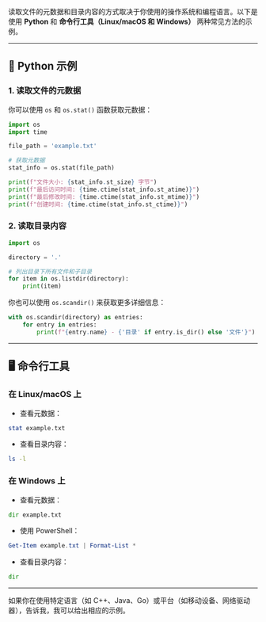 读取文件的元数据和目录内容的方式取决于你使用的操作系统和编程语言。以下是使用 **Python** 和 **命令行工具（Linux/macOS 和 Windows）** 两种常见方法的示例。

---

## 🐍 Python 示例

### 1. 读取文件的元数据

你可以使用 `os` 和 `os.stat()` 函数获取元数据：

```python
import os
import time

file_path = 'example.txt'

# 获取元数据
stat_info = os.stat(file_path)

print(f"文件大小: {stat_info.st_size} 字节")
print(f"最后访问时间: {time.ctime(stat_info.st_atime)}")
print(f"最后修改时间: {time.ctime(stat_info.st_mtime)}")
print(f"创建时间: {time.ctime(stat_info.st_ctime)}")
```

### 2. 读取目录内容

```python
import os

directory = '.'

# 列出目录下所有文件和子目录
for item in os.listdir(directory):
    print(item)
```

你也可以使用 `os.scandir()` 来获取更多详细信息：

```python
with os.scandir(directory) as entries:
    for entry in entries:
        print(f"{entry.name} - {'目录' if entry.is_dir() else '文件'}")
```

---

## 🖥 命令行工具

### 在 Linux/macOS 上

* 查看元数据：

```bash
stat example.txt
```

* 查看目录内容：

```bash
ls -l
```

### 在 Windows 上

* 查看元数据：

```cmd
dir example.txt
```

* 使用 PowerShell：

```powershell
Get-Item example.txt | Format-List *
```

* 查看目录内容：

```cmd
dir
```

---

如果你在使用特定语言（如 C++、Java、Go）或平台（如移动设备、网络驱动器），告诉我，我可以给出相应的示例。
